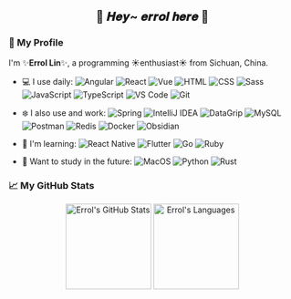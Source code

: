 <!--
**errollin/errollin** is a ✨ _special_ ✨ repository because its `README.md` (this file) appears on your GitHub profile.

Here are some ideas to get you started:

- 🔭 I’m currently working on ...
- 🌱 I’m currently learning ...
- 👯 I’m looking to collaborate on ...
- 🤔 I’m looking for help with ...
- 💬 Ask me about ...
- 📫 How to reach me: ...
- 😄 Pronouns: ...
- ⚡ Fun fact: ...
-->

<h2 align="center">
  🌸 𝑯𝒆𝒚~ 𝒆𝒓𝒓𝒐𝒍 𝒉𝒆𝒓𝒆 🌸
</h2>

### 🍁 My Profile

I'm ✨**Errol Lin**✨, a programming ☀️enthusiast☀️ from Sichuan, China.

- 💻 I use daily:
  ![Angular](https://img.shields.io/badge/Angular%20-e61b2e.svg?logo=angular&logoColor=ffffff)
  ![React](https://img.shields.io/badge/React%20-ffffff.svg?logo=react&logoColor=087ea4)
  ![Vue](https://img.shields.io/badge/Vue%20-155f3e.svg?logo=vue.js&logoColor=42b883)
  ![HTML](https://img.shields.io/badge/HTML%20-e34f26.svg?logo=html5&logoColor=ffffff)
  ![CSS](https://img.shields.io/badge/CSS%20-%231572B6.svg?logo=css3&logoColor=ffffff)
  ![Sass](https://img.shields.io/badge/Sass%20-eb488b.svg?logo=sass&logoColor=ffffff)
  ![JavaScript](https://img.shields.io/badge/JavaScript%20-%23f7df1e.svg?logo=javascript&logoColor=000000)
  ![TypeScript](https://img.shields.io/badge/TypeScript%20-ffffff.svg?logo=typescript&logoColor=007acc)
  ![VS Code](https://img.shields.io/badge/VS%20Code-007ACC.svg?logo=visual-studio-code&logoColor=ffffff)
  ![Git](https://img.shields.io/badge/Git%20-f0efe7.svg?logo=git&logoColor=e34f26)
  
- ❄️ I also use and work:
  ![Spring](https://img.shields.io/badge/Spring%20-42b883.svg?logo=spring&logoColor=ffffff)
  ![IntelliJ IDEA](https://img.shields.io/badge/Intellij%20Idea%20-1F90EF.svg?logo=intellijidea&logoColor=ffffff)
  ![DataGrip](https://img.shields.io/badge/DataGrip-2edc84.svg?logo=datagrip&logoColor=ffffff)
  ![MySQL](https://img.shields.io/badge/MySQL-%234479A1.svg?logo=mysql&logoColor=ffffff)
  ![Postman](https://img.shields.io/badge/Postman-ff6c37?logo=postman&logoColor=ffffff)
  ![Redis](https://img.shields.io/badge/Redis-cf2e2e.svg?logo=redis&logoColor=ffffff)
  ![Docker](https://img.shields.io/badge/Docker-1d63ed?logo=docker&logoColor=ffffff)
  ![Obsidian](https://img.shields.io/badge/Obsidian-000000.svg?logo=obsidian&logoColor=842cea)

- 🌱 I'm learning: 
  ![React Native](https://img.shields.io/badge/React%20Native%20-242526.svg?logo=react&logoColor=61dafb)
  ![Flutter](https://img.shields.io/badge/Flutter%20-ffffff.svg?logo=flutter&logoColor=61dafb)
  ![Go](https://img.shields.io/badge/Go%20-5dc9e2.svg?logo=go&logoColor=ffffff)
  ![Ruby](https://img.shields.io/badge/Ruby%20-ffffff.svg?logo=ruby&logoColor=cc342d)
  
- 💖 Want to study in the future:
  ![MacOS](https://img.shields.io/badge/MacOS-333333?logo=apple&logoColor=ffffff)
  ![Python](https://img.shields.io/badge/Python%20-2b5b84.svg?logo=python&logoColor=ffffff)
  ![Rust](https://img.shields.io/badge/Rust%20-ffffff.svg?logo=rust&logoColor=000000)

### 📈 My GitHub Stats

<div align="center">
    <img height="150px" src="https://github-readme-stats.vercel.app/api?username=errollin&theme=omni&hide_border=true&card_width=500&show_icons=true&random=123" alt="Errol's GitHub Stats">
    <img height="150px" src="https://github-readme-stats.vercel.app/api/top-langs?username=errollin&theme=omni&hide_border=true&card_width=500&layout=compact&langs_count=8&size_weight=0.5&count_weight=0.5&random=123" alt="Errol's Languages">
</div>

